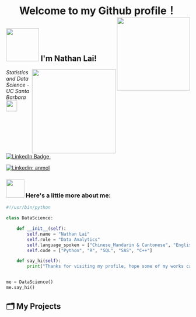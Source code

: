 <h1 align="center">
  Welcome to my Github profile！
  <img align='right'src="https://media.giphy.com/media/ES4Vcv8zWfIt2/giphy.gif" width="200">
</h1>


<h2>
  <img src="https://media.giphy.com/media/26xBwdIuRJiAIqHwA/giphy.gif" width="90px"/>
  I'm Nathan Lai! 
</h2>

<img align='right' src="https://media.giphy.com/media/M9gbBd9nbDrOTu1Mqx/giphy.gif" width="230">
<p><em>Statistics and Data Science - UC Santa Barbara
</a><img src="https://media.giphy.com/media/WUlplcMpOCEmTGBtBW/giphy.gif" width="30"> 
</em></p>

<div id="badges">
  <a href="www.linkedin.com/in/nathan-lai-900200251">
    <img src="https://img.shields.io/badge/LinkedIn-blue?style=for-the-badge&logo=linkedin&logoColor=white" alt="LinkedIn Badge"/>
  </a>
  <img src="https://komarev.com/ghpvc/?username=lmhoba9s&style=flat-square&color=blue" alt=""/>
</div>

[![Linkedin: anmol](https://img.shields.io/badge/-anmol-blue?style=flat-square&logo=Linkedin&logoColor=white&link=https://www.linkedin.com/in/anmol-p-singh/)](https://www.linkedin.com/in/anmol098/)


### <img src="https://media.giphy.com/media/VgCDAzcKvsR6OM0uWg/giphy.gif" width="50"> Here's a little more about me:

```python
#!/usr/bin/python

class DataScience:

    def __init__(self):
        self.name = "Nathan Lai"
        self.role = "Data Analytics"
        self.language_spoken = ["Chinese_Mandarin & Cantonese", "English", "Japanese", "Spanish"]
        self.code = ["Python", "R", "SQL", "SAS", "C++"]

    def say_hi(self):
        print("Thanks for visiting my profile, hope some of my works can make you feel interesting.")


me = DataScience()
me.say_hi()
```

## 🗂️ My Projects
